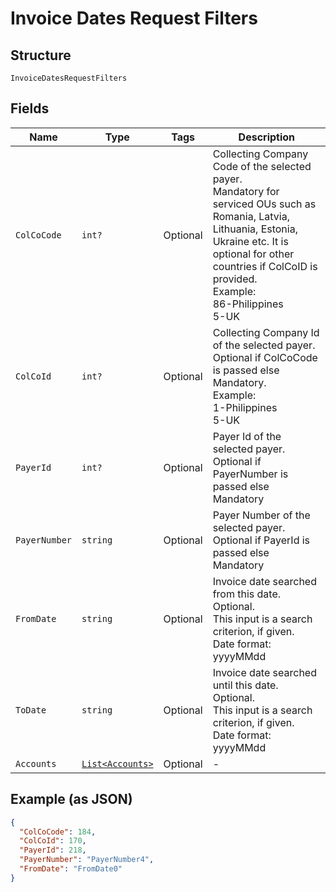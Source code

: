 
# Invoice Dates Request Filters

## Structure

`InvoiceDatesRequestFilters`

## Fields

| Name | Type | Tags | Description |
|  --- | --- | --- | --- |
| `ColCoCode` | `int?` | Optional | Collecting Company Code of the selected payer.<br>Mandatory for serviced OUs such as Romania, Latvia, Lithuania, Estonia, Ukraine etc. It is optional for other countries if ColCoID is provided.<br>Example:<br>86-Philippines<br>5-UK |
| `ColCoId` | `int?` | Optional | Collecting Company Id of the selected payer.<br>Optional if ColCoCode is passed else Mandatory.<br>Example:<br>1-Philippines<br>5-UK |
| `PayerId` | `int?` | Optional | Payer Id of the selected payer.<br>Optional if PayerNumber is passed else Mandatory |
| `PayerNumber` | `string` | Optional | Payer Number of the selected payer.<br>Optional if PayerId is passed else Mandatory |
| `FromDate` | `string` | Optional | Invoice date searched from this date.<br>Optional.<br>This input is a search criterion, if given.<br>Date format: yyyyMMdd |
| `ToDate` | `string` | Optional | Invoice date searched until this date.<br>Optional.<br>This input is a search criterion, if given.<br>Date format: yyyyMMdd |
| `Accounts` | [`List<Accounts>`](../../doc/models/accounts.md) | Optional | - |

## Example (as JSON)

```json
{
  "ColCoCode": 184,
  "ColCoId": 170,
  "PayerId": 218,
  "PayerNumber": "PayerNumber4",
  "FromDate": "FromDate0"
}
```

